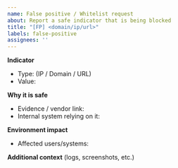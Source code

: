 ```yaml
---
name: False positive / Whitelist request
about: Report a safe indicator that is being blocked
title: "[FP] <domain/ip/url>"
labels: false-positive
assignees: ''
---
```


**Indicator**
- Type: (IP / Domain / URL)
- Value:

**Why it is safe**
- Evidence / vendor link:
- Internal system relying on it:

**Environment impact**
- Affected users/systems:

**Additional context**
(logs, screenshots, etc.)
